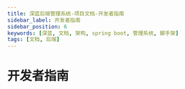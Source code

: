 ```yaml
---
title: 深蓝后端管理系统-项目文档-开发者指南
sidebar_label: 开发者指南
sidebar_position: 6
keywords: [深蓝, 文档, 架构, spring boot, 管理系统, 脚手架]
tags: [文档, 后端]
---
```


# 开发者指南